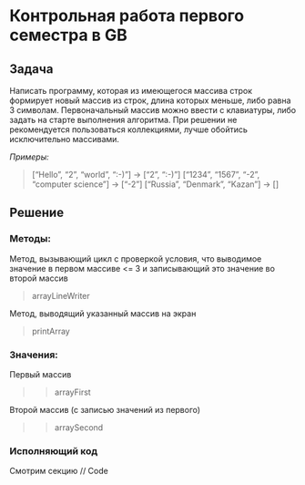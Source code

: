 # Контрольная работа первого семестра в GB

## Задача 

Написать программу, которая из имеющегося массива строк формирует новый массив из строк, длина которых меньше, либо равна 3 символам. Первоначальный массив можно ввести с клавиатуры, либо задать на старте выполнения алгоритма. При решении не рекомендуется пользоваться коллекциями, лучше обойтись исключительно массивами.

*Примеры:*

> [“Hello”, “2”, “world”, “:-)”] → [“2”, “:-)”]
[“1234”, “1567”, “-2”, “computer science”] → [“-2”]
[“Russia”, “Denmark”, “Kazan”] → []

## Решение

### Методы:

Метод, вызывающий цикл с проверкой условия, что выводимое значение в первом массиве <= 3 и записывающий это значение во второй массив
>  arrayLineWriter

Метод, выводящий указанный массив на экран
>  printArray

### Значения:

Первый массив
>> arrayFirst

Второй массив (с записью значений из первого)
>> arraySecond


### Исполняющий код

Смотрим секцию // Code



